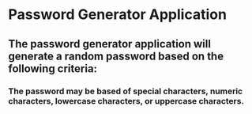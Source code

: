 # Password Generator Application

## The password generator application will generate a random password based on the following criteria: ##

### The password may be based of special characters, numeric characters, lowercase characters, or uppercase characters. ###
